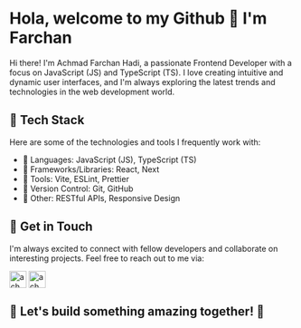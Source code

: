 # Hola, welcome to my Github 👋 I'm Farchan

Hi there! I'm Achmad Farchan Hadi, a passionate Frontend Developer with a focus on JavaScript (JS) and TypeScript (TS). I love creating intuitive and dynamic user interfaces, and I'm always exploring the latest trends and technologies in the web development world.

## 🚀 Tech Stack

Here are some of the technologies and tools I frequently work with:

- 🐧 Languages: JavaScript (JS), TypeScript (TS)
- 🐣 Frameworks/Libraries: React, Next
- 🐋 Tools: Vite, ESLint, Prettier
- 🦋 Version Control: Git, GitHub
- 🦘 Other: RESTful APIs, Responsive Design

## 🔗 Get in Touch

I'm always excited to connect with fellow developers and collaborate on interesting projects. Feel free to reach out to me via: <br>

<p align="left">
<a href="https://linkedin.com/in/achmadfarchanhadi" target="blank"><img align="center" src="https://img.icons8.com/?size=100&id=xuvGCOXi8Wyg&format=png&color=000000" alt="achmad farchan hadi" height="30" width="30" /></a>
<a href="mailto:fachmad78@gmail.com" target="blank"><img align="center" src="https://img.icons8.com/?size=100&id=P7UIlhbpWzZm&format=png&color=000000" alt="achmad farchan hadi" height="30" width="30" /></a>
</p>

## 💎 Let's build something amazing together! 🚀
